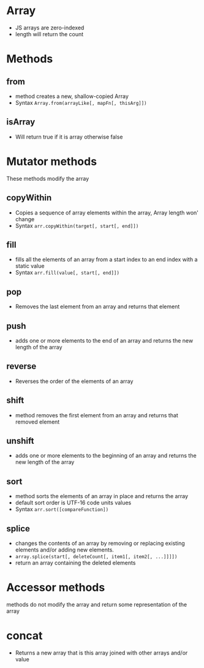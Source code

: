 # Array
* JS arrays are zero-indexed
* length will return the count

# Methods

## from
* method creates a new, shallow-copied Array
* Syntax `Array.from(arrayLike[, mapFn[, thisArg]])`

## isArray
* Will return true if it is array otherwise false

# Mutator methods
These methods modify the array

## copyWithin
* Copies a sequence of array elements within the array, Array length won' change
* Syntax `arr.copyWithin(target[, start[, end]])`

## fill
* fills all the elements of an array from a start index to an end index with a static value
* Syntax `arr.fill(value[, start[, end]])`

## pop
* Removes the last element from an array and returns that element

## push
* adds one or more elements to the end of an array and returns the new length of the array

## reverse
* Reverses the order of the elements of an array

## shift
* method removes the first element from an array and returns that removed element

## unshift
* adds one or more elements to the beginning of an array and returns the new length of the array

## sort
* method sorts the elements of an array in place and returns the array
* default sort order is UTF-16 code units values
* Syntax `arr.sort([compareFunction])`

## splice
* changes the contents of an array by removing or replacing existing elements and/or adding new elements.
* `array.splice(start[, deleteCount[, item1[, item2[, ...]]]])`
* return an array containing the deleted elements

# Accessor methods

methods do not modify the array and return some representation of the array

# concat
* Returns a new array that is this array joined with other arrays and/or value